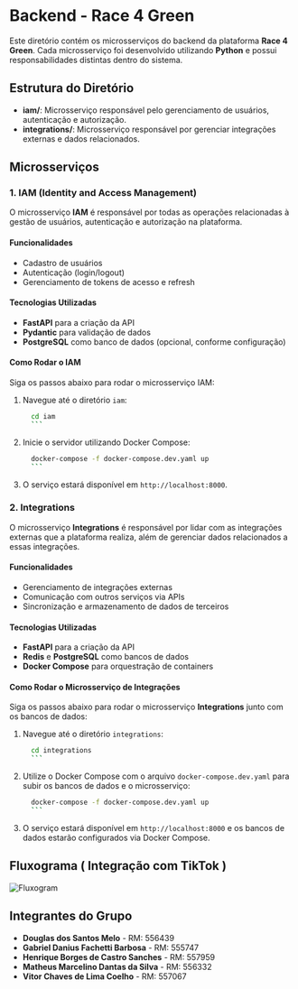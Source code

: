 ﻿# Backend - Race 4 Green

Este diretório contém os microsserviços do backend da plataforma **Race 4 Green**. Cada microsserviço foi desenvolvido utilizando **Python** e possui responsabilidades distintas dentro do sistema.

## Estrutura do Diretório

- **iam/**: Microsserviço responsável pelo gerenciamento de usuários, autenticação e autorização.
- **integrations/**: Microsserviço responsável por gerenciar integrações externas e dados relacionados.

## Microsserviços

### 1. IAM (Identity and Access Management)

O microsserviço **IAM** é responsável por todas as operações relacionadas à gestão de usuários, autenticação e autorização na plataforma.

#### Funcionalidades

- Cadastro de usuários
- Autenticação (login/logout)
- Gerenciamento de tokens de acesso e refresh

#### Tecnologias Utilizadas

- **FastAPI** para a criação da API
- **Pydantic** para validação de dados
- **PostgreSQL** como banco de dados (opcional, conforme configuração)

#### Como Rodar o IAM

Siga os passos abaixo para rodar o microsserviço IAM:

1. Navegue até o diretório `iam`:
	  ```bash
		cd iam
		```

2. Inicie o servidor utilizando Docker Compose:
	  ```bash
		docker-compose -f docker-compose.dev.yaml up
		```

3. O serviço estará disponível em `http://localhost:8000`.

### 2. Integrations

O microsserviço **Integrations** é responsável por lidar com as integrações externas que a plataforma realiza, além de gerenciar dados relacionados a essas integrações.

#### Funcionalidades

- Gerenciamento de integrações externas
- Comunicação com outros serviços via APIs
- Sincronização e armazenamento de dados de terceiros

#### Tecnologias Utilizadas

- **FastAPI** para a criação da API
- **Redis** e **PostgreSQL** como bancos de dados
- **Docker Compose** para orquestração de containers

#### Como Rodar o Microsserviço de Integrações

Siga os passos abaixo para rodar o microsserviço **Integrations** junto com os bancos de dados:

1. Navegue até o diretório `integrations`:
	  ```bash
		cd integrations
		```

2. Utilize o Docker Compose com o arquivo `docker-compose.dev.yaml` para subir os bancos de dados e o microsserviço:
	  ```bash
		docker-compose -f docker-compose.dev.yaml up
		```

3. O serviço estará disponível em `http://localhost:8000` e os bancos de dados estarão configurados via Docker Compose.

## Fluxograma ( Integração com TikTok )

![Fluxogram](..//docs/Fluxograma.webp)

## Integrantes do Grupo

- **Douglas dos Santos Melo** - RM: 556439
- **Gabriel Danius Fachetti Barbosa** - RM: 555747
- **Henrique Borges de Castro Sanches** - RM: 557959
- **Matheus Marcelino Dantas da Silva** - RM: 556332
- **Vitor Chaves de Lima Coelho** - RM: 557067
